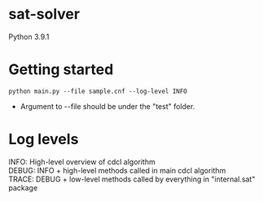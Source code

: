 # sat-solver
Python 3.9.1
# Getting started
`python main.py --file sample.cnf --log-level INFO` 

- Argument to --file should be under the "test" folder.

# Log levels
INFO: High-level overview of cdcl algorithm\
DEBUG: INFO + high-level methods called in main cdcl algorithm\
TRACE: DEBUG + low-level methods called by everything in "internal.sat" package